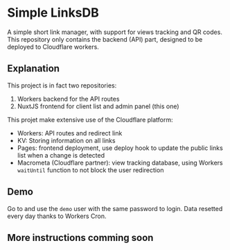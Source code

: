 # Simple LinksDB

A simple short link manager, with support for views tracking and QR codes. This repository only contains the backend (API) part, designed to be deployed to Cloudflare workers.

## Explanation

This project is in fact two repositories:

1. Workers backend for the API routes
2. NuxtJS frontend for client list and admin panel (this one)

This projet make extensive use of the Cloudflare platform:

- Workers: API routes and redirect link
- KV: Storing information on all links
- Pages: frontend deployment, use deploy hook to update the public links list when a change is detected
- Macrometa (Cloudflare partner): view tracking database, using Workers `waitUntil` function to not block the user redirection

## Demo

Go to []() and use the `demo` user with the same password to login. Data resetted every day thanks to Workers Cron.

## More instructions comming soon